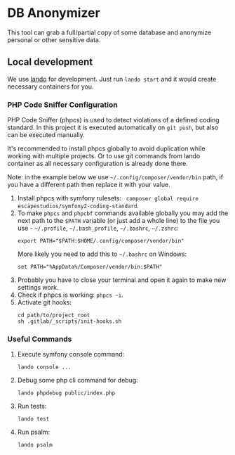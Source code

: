 # DB Anonymizer

This tool can grab a full/partial copy of some database and anonymize personal
or other sensitive data.

## Local development

We use [lando](https://lando.dev/) for development. Just run `lando start` and
it would create necessary containers for you.

### PHP Code Sniffer Configuration

PHP Code Sniffer (phpcs) is used to detect violations of a defined coding
standard. In this project it is executed automatically on `git push`, but also
can be executed manually.

It's recommended to install phpcs globally to avoid duplication while working
with multiple projects. Or to use git commands from lando container as
all necessary configuration is already done there.

Note: in the example below we use `~/.config/composer/vendor/bin` path,
if you have a different path then replace it with your value.

1. Install phpcs with symfony rulesets:
   ` composer global require escapestudios/symfony2-coding-standard`.
2. To make `phpcs` and `phpcbf` commands available globally you may add the next
   path to the `$PATH` variable (or just add a whole line) to the file you use -
   `~/.profile`, `~/.bash_profile`, `~/.bashrc`, `~/.zshrc`:
   ```
   export PATH="$PATH:$HOME/.config/composer/vendor/bin"
   ```
   More likely you need to add this to `~/.bashrc` on Windows:
   ```
   set PATH="%AppData%/Composer/vendor/bin:$PATH"
   ```
3. Probably you have to close your terminal and open it again to make new
   settings work.
4. Check if phpcs is working: `phpcs -i`.
5. Activate git hooks:
   ```
   cd path/to/project_root
   sh .gitlab/_scripts/init-hooks.sh
   ```

### Useful Commands

1. Execute symfony console command:
   ```
   lando console ...
   ```
2. Debug some php cli command for debug:
   ```
   lando phpdebug public/index.php
   ```
3. Run tests:
    ```
    lando test 
    ```
4. Run psalm:
   ```
   lando psalm
   ```
